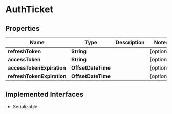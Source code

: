 

# AuthTicket


## Properties

| Name | Type | Description | Notes |
|------------ | ------------- | ------------- | -------------|
|**refreshToken** | **String** |  |  [optional] |
|**accessToken** | **String** |  |  [optional] |
|**accessTokenExpiration** | **OffsetDateTime** |  |  [optional] |
|**refreshTokenExpiration** | **OffsetDateTime** |  |  [optional] |


## Implemented Interfaces

* Serializable


